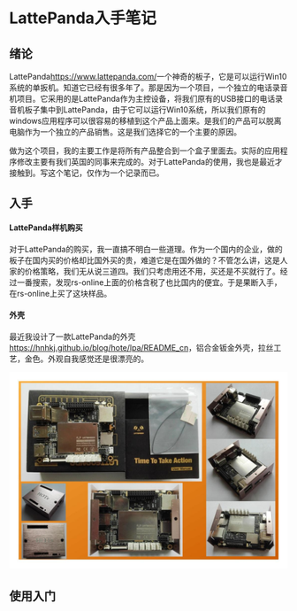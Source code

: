 # LattePanda入手笔记


## 绪论

LattePanda<https://www.lattepanda.com/>一个神奇的板子，它是可以运行Win10系统的单扳机。知道它已经有很多年了。那是因为一个项目，一个独立的电话录音机项目。它采用的是LattePanda作为主控设备，将我们原有的USB接口的电话录音机板子集中到LattePanda，由于它可以运行Win10系统，所以我们原有的windows应用程序可以很容易的移植到这个产品上面来。是我们的产品可以脱离电脑作为一个独立的产品销售。这是我们选择它的一个主要的原因。

做为这个项目，我的主要工作是将所有产品整合到一个盒子里面去。实际的应用程序修改主要有我们英国的同事来完成的。对于LattePanda的使用，我也是最近才接触到。写这个笔记，仅作为一个记录而已。

## 入手

#### LattePanda样机购买

对于LattePanda的购买，我一直搞不明白一些道理。作为一个国内的企业，做的板子在国内买的价格却比国外买的贵，难道它是在国外做的？不管怎么讲，这是人家的价格策略，我们无从说三道四。我们只考虑用还不用，买还是不买就行了。经过一番搜索，发现rs-online上面的价格含税了也比国内的便宜。于是果断入手，在rs-online上买了这块样品。

#### 外壳

最近我设计了一款LattePanda的外壳<https://hnhkj.github.io/blog/hote/lpa/README_cn>，铝合金钣金外壳，拉丝工艺，金色。外观自我感觉还是很漂亮的。

![LattePanda.jpg](img/LattePanda.jpg)

## 使用入门

#### 